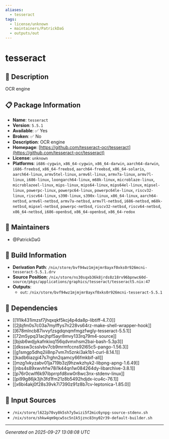```yaml
---
aliases:
  - tesseract
tags:
  - license/unknown
  - maintainers/PatrickDaG
  - outputs/out
---
```


# tesseract

## 📝 Description

OCR engine

## 📋 Package Information

- **Name**: `tesseract`
- **Version**: `5.5.1`
- **Available**: ✅ Yes
- **Broken**: ✅ No
- **Description**: OCR engine
- **Homepage**: [https://github.com/tesseract-ocr/tesseract](https://github.com/tesseract-ocr/tesseract)
- **License**: `unknown`
- **Platforms**: `i686-cygwin`, `x86_64-cygwin`, `x86_64-darwin`, `aarch64-darwin`, `i686-freebsd`, `x86_64-freebsd`, `aarch64-freebsd`, `x86_64-solaris`, `aarch64-linux`, `armv5tel-linux`, `armv6l-linux`, `armv7a-linux`, `armv7l-linux`, `i686-linux`, `loongarch64-linux`, `m68k-linux`, `microblaze-linux`, `microblazeel-linux`, `mips-linux`, `mips64-linux`, `mips64el-linux`, `mipsel-linux`, `powerpc-linux`, `powerpc64-linux`, `powerpc64le-linux`, `riscv32-linux`, `riscv64-linux`, `s390-linux`, `s390x-linux`, `x86_64-linux`, `aarch64-netbsd`, `armv6l-netbsd`, `armv7a-netbsd`, `armv7l-netbsd`, `i686-netbsd`, `m68k-netbsd`, `mipsel-netbsd`, `powerpc-netbsd`, `riscv32-netbsd`, `riscv64-netbsd`, `x86_64-netbsd`, `i686-openbsd`, `x86_64-openbsd`, `x86_64-redox`
## 👥 Maintainers

- @PatrickDaG


## 🔧 Build Information

- **Derivation Path**: `/nix/store/bvf94wz1mjmjmr8ayxf0xks0r926mcni-tesseract-5.5.1.drv`
- **Source Position**: `/nix/store/ns30sqxb36k8jrds8z18rv96bpnwc60d-source/pkgs/applications/graphics/tesseract/tesseract5.nix:47`
- **Outputs**:
  - `out`:  `/nix/store/bvf94wz1mjmjmr8ayxf0xks0r926mcni-tesseract-5.5.1`

## 🔗 Dependencies

- [[1l1lk431imzsf7jhqxqkf5kcj4p4da8p-libtiff-4.7.0]]
- [[2jbjfm0s7c03a7mylffys7n228vs64rz-make-shell-wrapper-hook]]
- [[678mlncb87ivvyfzsgdqnqmfmgzfwgly-tesseract-5.5.1]]
- [[72m5ypq31acjhpf5ayr8mvy133rq79m4-source]]
- [[bjsb6wdjykafnkixq156qdvmxhsm2bai-bash-5.3p3]]
- [[dkssw3csslvbv7cb9mrmfccns92l65c5-pango-1.56.3]]
- [[g1smgp5dhq2ii8np7vm7n5znki3ak1b1-curl-8.14.1]]
- [[kadb6iazgi47s7rghn2qamcy66fmkbif-all]]
- [[mzg1vkyzabv01ja719b3zj9hzwkzhyk2-libpng-apng-1.6.49]]
- [[nbs4s89xwvhfw78i1k44qn1w084264dy-libarchive-3.8.1]]
- [[p76r0cwlf6k97ibprrpfd8xw0r8wc3nx-stdenv-linux]]
- [[pi99g86jk3jh3fd1fm21z8b5492hdjdx-icu4c-76.1]]
- [[x6bi4akj0f28s39vk7i7390z91z8b7cv-leptonica-1.85.0]]

## 📁 Input Sources

- `/nix/store/l622p70vy8k5sh7y5wizi5f2mic6ynpg-source-stdenv.sh`
- `/nix/store/shkw4qm9qcw5sc5n1k5jznc83ny02r39-default-builder.sh`

---
*Generated on 2025-09-27 13:08:08 UTC*
